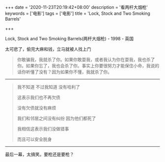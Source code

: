 +++
date = '2020-11-23T20:19:42+08:00'
description = '看两杆大烟枪'
keywords = ['电影']
tags = ['电影']
title = 'Lock, Stock and Two Smoking Barrels'

+++

Lock, Stock and Two Smoking Barrels(两杆大烟枪) - 1998 - 英国

太可悲了，偷完大麻和钱，立马就被人找上门

> 你敢骗我，我就杀了你。如果你敢耍我，或者我认为你在耍我，我也杀了你。如果你忘了，我也会杀了你。事实上你要很努力才能保住小命，我说的话你听懂了没有？因为如果你不懂，我就杀了你。

---

> 我不知道 不过我知道 没有哈利了
>
> 这表示我们也不再欠债
>
> 没有欠债就没有麻烦
>
> 我们和邻居之间没有纠纷 因为他们都死了
>
> 我相信这表示我们没做错事
>
> 而且可以安全脱身

---

最后一幕，太搞笑。要枪还是要枪？
